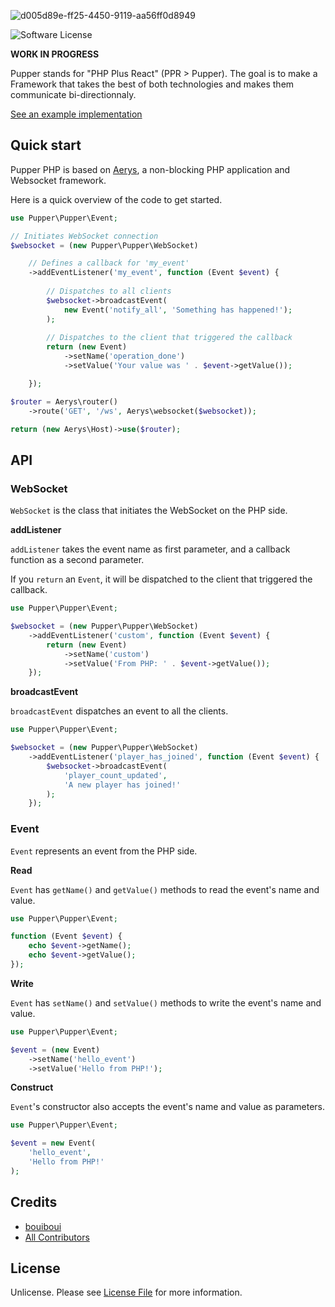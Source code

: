 ![d005d89e-ff25-4450-9119-aa56ff0d8949](https://user-images.githubusercontent.com/3274103/31629229-4859fe88-b2b3-11e7-85fb-66c35710f607.png)

![Software License][ico-license]

**WORK IN PROGRESS**

Pupper stands for "PHP Plus React" (PPR > Pupper). The goal is to make a Framework that takes the best of both technologies and makes them communicate bi-directionnaly.

[See an example implementation](https://github.com/bouiboui/pupper/tree/master/app)

## Quick start

Pupper PHP is based on [Aerys](https://amphp.org/aerys/), a non-blocking PHP application and Websocket framework.

Here is a quick overview of the code to get started.

```php
use Pupper\Pupper\Event;

// Initiates WebSocket connection
$websocket = (new Pupper\Pupper\WebSocket)

    // Defines a callback for 'my_event'
    ->addEventListener('my_event', function (Event $event) {
    
        // Dispatches to all clients
        $websocket->broadcastEvent(
            new Event('notify_all', 'Something has happened!');
        );
    
        // Dispatches to the client that triggered the callback
        return (new Event)
            ->setName('operation_done')
            ->setValue('Your value was ' . $event->getValue());

    });

$router = Aerys\router()
    ->route('GET', '/ws', Aerys\websocket($websocket));

return (new Aerys\Host)->use($router);
```

## API
### WebSocket

`WebSocket` is the class that initiates the WebSocket on the PHP side.

**addListener**

`addListener` takes the event name as first parameter, and a callback function as a second parameter. 

If you `return` an `Event`, it will be dispatched to the client that triggered the callback. 

```php
use Pupper\Pupper\Event;

$websocket = (new Pupper\Pupper\WebSocket)
    ->addEventListener('custom', function (Event $event) {
        return (new Event)
            ->setName('custom')
            ->setValue('From PHP: ' . $event->getValue());
    });
```

**broadcastEvent**

`broadcastEvent` dispatches an event to all the clients.
```php
use Pupper\Pupper\Event;

$websocket = (new Pupper\Pupper\WebSocket)
    ->addEventListener('player_has_joined', function (Event $event) {
        $websocket->broadcastEvent(
            'player_count_updated',
            'A new player has joined!'
        );
    });
```

### Event

`Event` represents an event from the PHP side.


**Read**

`Event` has `getName()` and `getValue()` methods to read the event's name and value.

```php
use Pupper\Pupper\Event;

function (Event $event) {
    echo $event->getName();
    echo $event->getValue();
});
```

**Write**

`Event` has `setName()` and `setValue()` methods to write the event's name and value.

```php
use Pupper\Pupper\Event;

$event = (new Event)
    ->setName('hello_event')
    ->setValue('Hello from PHP!');
```

**Construct**

`Event`'s constructor also accepts the event's name and value as parameters.

```php
use Pupper\Pupper\Event;

$event = new Event(
    'hello_event', 
    'Hello from PHP!'
);
```

## Credits

- [bouiboui][link-author]
- [All Contributors][link-contributors]

## License

Unlicense. Please see [License File](LICENSE.md) for more information.

[ico-license]: https://img.shields.io/badge/license-Unlicense-brightgreen.svg?style=flat-square

[link-author]: https://github.com/bouiboui
[link-contributors]: ../../contributors
